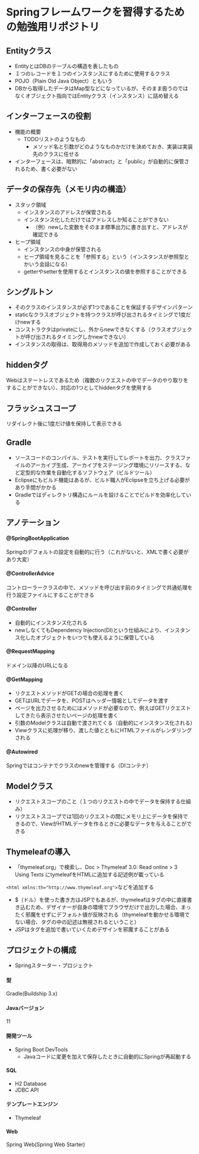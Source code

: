 # Springフレームワークを習得するための勉強用リポジトリ

## Entityクラス
- EntityとはDBのテーブルの構造を表したもの
- １つのレコードを１つのインスタンスにするために使用するクラス
- POJO（Plain Old Java Object）ともいう
- DBから取得したデータはMap型などになっているが、そのまま扱うのではなくオブジェクト指向ではEntityクラス（インスタンス）に詰め替える

## インターフェースの役割

- 機能の概要
  - TODOリストのようなもの
    - メソッド名と引数がどのようなものかだけを決めておき、実装は実装先のクラスに任せる
- インターフェースは、暗黙的に「abstract」と「public」が自動的に保管されるため、書く必要がない

## データの保存先（メモリ内の構造）

- スタック領域
  - インスタンスのアドレスが保管される
  - インスタンス化しただけではアドレスしか知ることができない
    - （例）newした変数をそのまま標準出力に書き出すと、アドレスが確認できる
- ヒープ領域
  - インスタンスの中身が保管される
  - ヒープ領域を見ることを「参照する」という（インスタンスが参照型とかいう会話になる）
  - getterやsetterを使用するとインスタンスの値を参照することができる

## シングルトン

- そのクラスのインスタンスが必ず1つであることを保証するデザインパターン
- staticなクラスオブジェクトを持つクラスが呼び出されるタイミングで1度だけnewする
- コンストラクタはprivateにし、外からnewできなくする（クラスオブジェクトが呼び出されるタイミングしかnewできない）
- インスタンスの取得は、取得用のメソッドを追加で作成しておく必要がある

## hiddenタグ

Webはステートレスであるため（複数のリクエストの中でデータのやり取りをすることができない）、対応の1つとしてhiddenタグを使用する

## フラッシュスコープ

リダイレクト後に1度だけ値を保持して表示できる

## Gradle

- ソースコードのコンパイル、テストを実行してレポートを出力、クラスファイルのアーカイブ生成、アーカイブをステージング環境にリリースする、など定型的な作業を自動化するソフトウェア（ビルドツール）
- Eclipseにもビルド機能はあるが、ビルド職人がEclipseを立ち上げる必要があり手間がかかる
- Gradleではディレクトリ構造にルールを設けることでビルドを効率化している

## アノテーション

#### @SpringBootApplication
Springのデフォルトの設定を自動的に行う（これがないと、XMLで書く必要があり大変）

#### @ControllerAdvice  
コントローラークラスの中で、メソッドを呼び出す前のタイミングで共通処理を行う設定ファイルにすることができる

#### @Controller
- 自動的にインスタンス化される
- newしなくてもDependency Injection(DI)という仕組みにより、インスタンス化したオブジェクトをいつでも使えるように保管している

#### @RequestMapping
ドメイン以降のURLになる

#### @GetMapping
- リクエストメソッドがGETの場合の処理を書く
- GETはURLでデータを、POSTはヘッダー情報としてデータを渡す
- ページを出力させるためにはメソッドが必要なので、例えばGETリクエストしてきたら表示させたいページの処理を書く
- 引数のModelクラスは自動で渡されてくる（自動的にインスタンス化される）
- Viewクラスに処理が移り、渡した値とともにHTMLファイルがレンダリングされる

#### @Autowired
Springではコンテナでクラスのnewを管理する（DIコンテナ）

## Modelクラス

- リクエストスコープのこと（１つのリクエストの中でデータを保持する仕組み）
- リクエストスコープでは1回のリクエストの間にメモリ上にデータを保持できるので、ViewがHTMLデータを作るときに必要なデータを与えることができる

## Thymeleafの導入

- 「thymeleaf.org」で検索し、Doc > Thymeleaf 3.0: Read online > 3 Using Texts にtymeleafをHTMLに追加する記述例が載っている

`<html xmlns:th="http://www.thymeleaf.org">`などを追加する

- $（ドル）を使った書き方はJSPでもあるが、thymeleafはタグの中に直接書き込むため、デザイナーが自身の環境でブラウザだけで出力した場合、まったく邪魔をせずにデフォルト値が反映される（thymeleafを動かせる環境でない場合、タグの中の記述は無視されるということ）
- JSPはタグを追加で書いていくためデザインを邪魔することがある

## プロジェクトの構成

- Springスターター・プロジェクト

#### 型
Gradle(Buildship 3.x)

#### Javaバージョン
11

#### 開発ツール
- Spring Boot DevTools
  - Javaコードに変更を加えて保存したときに自動的にSpringが再起動する

#### SQL
- H2 Database
- JDBC API

#### テンプレートエンジン
- Thymeleaf

#### Web
Spring Web(Spring Web Starter)
